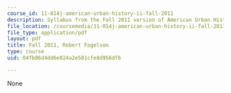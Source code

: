 ```yaml
---
course_id: 11-014j-american-urban-history-ii-fall-2011
description: Syllabus from the Fall 2011 version of American Urban History II.
file_location: /coursemedia/11-014j-american-urban-history-ii-fall-2011/04fb06d4dd6e024a2e501cfe8d956df6_MIT11_014JF11_syllf11.pdf
file_type: application/pdf
layout: pdf
title: Fall 2011, Robert Fogelson
type: course
uid: 04fb06d4dd6e024a2e501cfe8d956df6

---
```

None